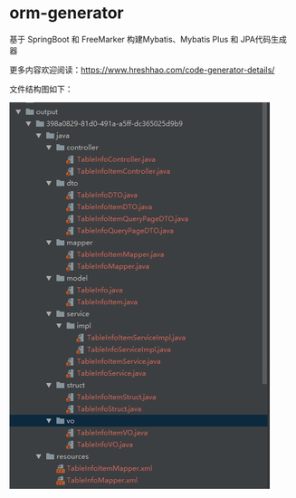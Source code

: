 # orm-generator
基于 SpringBoot 和 FreeMarker 构建Mybatis、Mybatis Plus 和 JPA代码生成器

更多内容欢迎阅读：https://www.hreshhao.com/code-generator-details/


文件结构图如下：


![image](https://github.com/Acorn2/orm-generator/blob/master/%E6%96%87%E4%BB%B6%E7%BB%93%E6%9E%84%E5%9B%BE.png)

